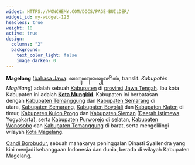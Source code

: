 ```yaml
---
widget: HTTPS://WOWCHEMY.COM/DOCS/PAGE-BUILDER/
widget_id: my-widget-123
headless: true
weight: 10
active: true
design:
  columns: "2"
  background:
    text_color_light: false
    image_darken: 0
---
```

<!--StartFragment-->

**Magelang** ([bahasa Jawa](https://id.wikipedia.org/wiki/Bahasa_Jawa "Bahasa Jawa"): ꦏꦧꦸꦥꦠꦺꦤ꧀​ꦩꦒꦼꦭꦁ, translit. *Kabupatèn Magêlang*) adalah sebuah [Kabupaten](https://id.wikipedia.org/wiki/Kabupaten "Kabupaten") di [provinsi](https://id.wikipedia.org/wiki/Provinsi "Provinsi") [Jawa Tengah](https://id.wikipedia.org/wiki/Jawa_Tengah "Jawa Tengah"). Ibu kota Kabupaten ini adalah **[Kota Mungkid](https://id.wikipedia.org/wiki/Mungkid_(kota) "Mungkid (kota)")**. Kabupaten ini berbatasan dengan [Kabupaten Temanggung](https://id.wikipedia.org/wiki/Kabupaten_Temanggung "Kabupaten Temanggung") dan [Kabupaten Semarang](https://id.wikipedia.org/wiki/Kabupaten_Semarang "Kabupaten Semarang") di utara, [Kabupaten Semarang](https://id.wikipedia.org/wiki/Kabupaten_Semarang "Kabupaten Semarang"), [Kabupaten Boyolali](https://id.wikipedia.org/wiki/Kabupaten_Boyolali "Kabupaten Boyolali") dan [Kabupaten Klaten](https://id.wikipedia.org/wiki/Kabupaten_Klaten "Kabupaten Klaten") di timur, [Kabupaten Kulon Progo](https://id.wikipedia.org/wiki/Kabupaten_Kulon_Progo "Kabupaten Kulon Progo") dan [Kabupaten Sleman](https://id.wikipedia.org/wiki/Kabupaten_Sleman "Kabupaten Sleman") ([Daerah Istimewa Yogyakarta](https://id.wikipedia.org/wiki/Daerah_Istimewa_Yogyakarta "Daerah Istimewa Yogyakarta")), serta [Kabupaten Purworejo](https://id.wikipedia.org/wiki/Kabupaten_Purworejo "Kabupaten Purworejo") di selatan, [Kabupaten Wonosobo](https://id.wikipedia.org/wiki/Kabupaten_Wonosobo "Kabupaten Wonosobo") dan [Kabupaten Temanggung](https://id.wikipedia.org/wiki/Kabupaten_Temanggung "Kabupaten Temanggung") di barat, serta mengelilingi wilayah [Kota Magelang](https://id.wikipedia.org/wiki/Kota_Magelang "Kota Magelang").

[Candi Borobudur](https://id.wikipedia.org/wiki/Borobudur "Borobudur"), sebuah mahakarya peninggalan Dinasti Syailendra yang kini menjadi kebanggaan Indonesia dan dunia, berada di wilayah Kabupaten Magelang.

<!--EndFragment-->